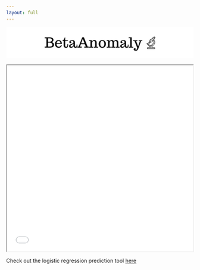 ```yaml
---
layout: full
---
```



![betaanomaly.png.png](./assets/img/betaanomaly.png)

<!--
<iframe src="assets/html/one.html" width="750px" height="530px" frameborder="0" position="relative">Genre plot</iframe>
-->
<iframe src="assets/html/one.html" style="display: block; margin: auto; width: 500px; height: 500px; frameborder: 0;"></iframe>

Check out the logistic regression prediction tool [here](https://scherkao31.github.io/ada-template-website/assets/html/one.html)
